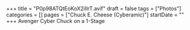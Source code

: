 +++
title = "P0p98ATQtEoKoX2iIlrT.avif"
draft = false
tags = ["Photos"]
categories = []
pages = ["Chuck E. Cheese (Cyberamic)"]
startDate = ""
+++
Avenger Cyber Chuck on a 1-Stage
